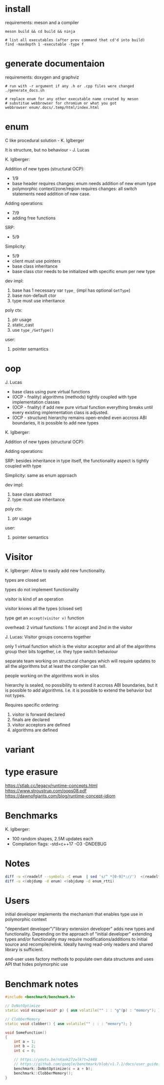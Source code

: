 # install

requirements: meson and a compiler

```
meson build && cd build && ninja

# list all executables (after prev command that cd'd into build)
find -maxdepth 1 -executable -type f
```

# generate documentaion

requirements: doxygen and graphviz

```
# run with -r argument if any .h or .cpp files were changed
./generate_docs.sh

# replace enum for any other executable name created by meson
# substitue webbrowser for chromium or what you got
webbrowser enum/.docs/.temp/html/index.html
```

# enum

C like procedural solution - K. Iglberger

It is structure, but no behaviour - J. Lucas

K. Iglberger:

Addition of new types (structural OCP):
* 1/9
* base header requires changes: enum needs addition of new enum type
* polymorphic context/zone/region requires changes: all switch statements need addition of new case.

Adding operations:
* 7/9
* adding free functions

SRP:
* 5/9

Simplicity:
* 5/9
* client must use pointers
* base class inheritance
* base class ctor needs to be initialized with specific enum per new type

dev impl:
1. base has 1 necessary var `type_` (impl has optional `GetType`)
1. base non-default ctor
1. type must use inheritance

poly ctx:
1. ptr usage
1. static_cast
1. use `type_/GetType()`

user:
1. pointer semantics

# oop

J. Lucas

* base class using pure virtual functions
* (OCP - fnality) algorithms (methods) tightly coupled with type implementation classes
* (OCP - fnality) if add new pure virtual function everything breaks until every existing implementation class is adjusted.
* (OCP - structure) hierarchy remains open-ended even accross ABI boundaries, it is possible to add new types

K. Iglberger:

Addition of new types (structural OCP):

Adding operations:

SRP:
besides inheritance in type itself, the functionality aspect is tightly coupled with type

Simplicity:
same as enum approach

dev impl:
1. base class abstract
1. type must use inheritance

poly ctx:
1. ptr usage

user:
1. pointer semantics

# Visitor

K. Iglberger: Allow to easily add new functionality.

types are closed set

types do not implement functionality

visitor is kind of an operation 

visitor knows all the types (closed set)

type get an `accept(visitor v)` function

overhead: 2 virtual functions: 1 for accept and 2nd in the visitor

J. Lucas: Visitor groups concerns together

only 1 virtual function which is the visitor acceptor and all of the algorithms group their bits together, i.e. they type switch behaviour

separate team working on structural changes which will require updates to all the algorithms but at least the compiler can tell.

people working on the algorithms work in silos

hierarchy is sealed, no possibility to extend it accross ABI boundaries, but it is possible to add algorithms. I.e. it is possible to extend the behavior but not types.

Requires specific ordering:
1. visitor is forward declared
1. finals are declared
1. visitor acceptors are defined
1. algorithms are defined

# variant

# type erasure

https://stlab.cc/legacy/runtime-concepts.html
https://www.stroustrup.com/oops08.pdf
https://dawnofgiants.com/blog/runtime-concept-idiom

# Benchmarks

K. Iglberger:
* 100 random shapes, 2.5M updates each
* Compilation flags: -std=c++17 -O3 -DNDEBUG

# Notes

```bash
diff -u <(readelf --symbols -C enum  | sed 's/^ *[0-9]*://')  <(readelf --symbols -C enum_rtti | sed 's/^ *[0-9]*://')
diff -u <(objdump -d enum) <(objdump -d enum_rtti)
```

# Users

initial developer implements the mechanism that enables type use in polymorphic context

"dependant developer"/"library extension developer" adds new types and functionality. Depending on the approach of "initial developer" extending types and/or functionality may require modifications/additions to initial source and recompile/relink. Ideally having read-only readers and shared library is sufficient.

end-user uses factory methods to populate own data structures and uses API that hides polymorphic use

# Benchmark notes

```cpp
#include <benchmark/benchmark.h>

// DoNotOptimize
static void escape(void* p) { asm volatile("" : : "g"(p) : "memory"); }

// ClobberMemory
static void clobber() { asm volatile("" : : : "memory"); }

void SomeFunction()
{
    int a = 1;
    int b = 2;
    int c = 0;

    // https://youtu.be/nXaxk27zwlk?t=2440
    // https://github.com/google/benchmark/blob/v1.7.1/docs/user_guide.md
    benchmark::DoNotOptimize(c = a + b);
    benchmark::ClobberMemory();
}
```